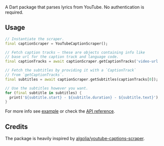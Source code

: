 A Dart package that parses lyrics from YouTube. No authentication is required.

## Usage
```dart
// Instantiate the scraper.
final captionScraper = YouTubeCaptionScraper(); 

// Fetch caption tracks – these are objects containing info like
// base url for the caption track and language code.
final captionTracks = await captionScraper.getCaptionTracks('video-url');

// Fetch the subtitles by providing it with a `CaptionTrack`
// from `getCaptionTracks`.
final subtitles = await captionScraper.getSubtitles(captionTracks[0]);

// Use the subtitles however you want.
for (final subtitle in subtitles) {
  print('${subtitle.start} - ${subtitle.duration} - ${subtitle.text}');
}
```

For more info see
[example](https://github.com/f-person/youtube_captions_scraper/blob/master/example/youtube_captions_scraper_example.dart)
or check the
[API reference](https://pub.dev/documentation/youtube_captions_scraper/latest/).

## Credits
The package is heavily inspired by
[algolia/youtube-captions-scraper](https://github.com/algolia/youtube-captions-scraper).